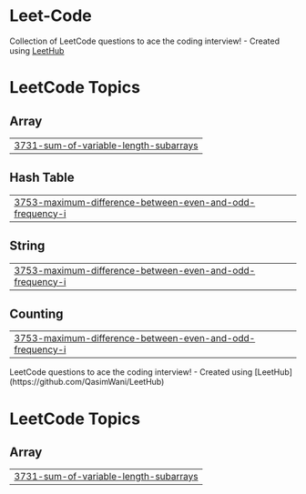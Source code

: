 # Leet-Code
Collection of LeetCode questions to ace the coding interview! - Created using [LeetHub](https://github.com/QasimWani/LeetHub)

<!---LeetCode Topics Start-->
# LeetCode Topics
## Array
|  |
| ------- |
| [3731-sum-of-variable-length-subarrays](https://github.com/mdsaqlain538/Leet-Code/tree/master/3731-sum-of-variable-length-subarrays) |
## Hash Table
|  |
| ------- |
| [3753-maximum-difference-between-even-and-odd-frequency-i](https://github.com/mdsaqlain538/Leet-Code/tree/master/3753-maximum-difference-between-even-and-odd-frequency-i) |
## String
|  |
| ------- |
| [3753-maximum-difference-between-even-and-odd-frequency-i](https://github.com/mdsaqlain538/Leet-Code/tree/master/3753-maximum-difference-between-even-and-odd-frequency-i) |
## Counting
|  |
| ------- |
| [3753-maximum-difference-between-even-and-odd-frequency-i](https://github.com/mdsaqlain538/Leet-Code/tree/master/3753-maximum-difference-between-even-and-odd-frequency-i) |
<!---LeetCode Topics End-->LeetCode questions to ace the coding interview! - Created using [LeetHub](https://github.com/QasimWani/LeetHub)

<!---LeetCode Topics Start-->
# LeetCode Topics
## Array
|  |
| ------- |
| [3731-sum-of-variable-length-subarrays](https://github.com/mdsaqlain538/Leet-Code/tree/master/3731-sum-of-variable-length-subarrays) |
